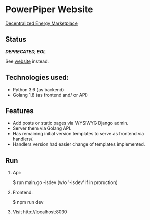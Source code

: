 # PowerPiper Website

[Decentralized Energy Marketplace](https://powerpiper.com)

## Status

***DEPRECATED, EOL***

See [website](https://github.com/powerpiper/website) instead.

## Technologies used:

- Python 3.6 (as backend)
- Golang 1.8 (as frontend and/ or API)

## Features

- Add posts or static pages via WYSIWYG Django admin.
- Server them via Golang API.
- Has remaining initial version templates to serve as frontend via handlers/.
- Handlers version had easier change of templates implemented.

## Run

1. Api:

    $ run main.go -isdev (w/o '-isdev' if in proruction)

2. Frontend:

    $ npm run dev

3. Visit http://localhost:8030